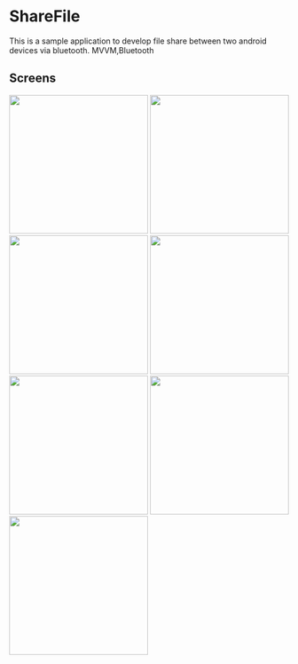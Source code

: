 # ShareFile
This is a sample application to develop file share between two android devices via bluetooth. MVVM,Bluetooth

## Screens
<p float="left">
<img src="https://user-images.githubusercontent.com/8142623/61849469-0b25ca00-aecf-11e9-86dc-e19ea49289b1.png" width="250">
<img src="https://user-images.githubusercontent.com/8142623/61849471-0bbe6080-aecf-11e9-8b67-cf1ff949f6a2.png" width="250">
<img src="https://user-images.githubusercontent.com/8142623/61849472-0bbe6080-aecf-11e9-9891-5a477cd00d52.png" width="250">
<img src="https://user-images.githubusercontent.com/8142623/61849473-0bbe6080-aecf-11e9-9d07-ceee9a4ed8aa.png" width="250">
<img src="https://user-images.githubusercontent.com/8142623/61849475-0c56f700-aecf-11e9-834d-7a2223192858.png" width="250">
<img src="https://user-images.githubusercontent.com/8142623/61849476-0c56f700-aecf-11e9-99e2-522283cbee9f.png" width="250">
<img src="https://user-images.githubusercontent.com/8142623/61849478-0cef8d80-aecf-11e9-9375-2160489c19fb.png" width="250">
</p>
